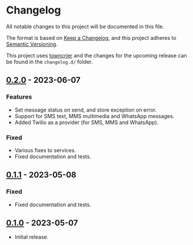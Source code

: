 # Changelog

All notable changes to this project will be documented in this file.

The format is based on [Keep a Changelog](https://keepachangelog.com/en/1.0.0/), and this project adheres to
[Semantic Versioning](https://semver.org/spec/v2.0.0.html).

This project uses [towncrier](https://towncrier.readthedocs.io/) and the changes for the upcoming release can be found
in the ``changelog.d/`` folder.

<!-- towncrier release notes start -->

## [0.2.0](https://github.com/COUR4G3/owlery/tree/0.2.0) - 2023-06-07


### Features

- Set message status on send, and store exception on error.
- Support for SMS text, MMS multimedia and WhatsApp messages.
- Added Twilio as a provider (for SMS, MMS and WhatsApp).


### Fixed

- Various fixes to services.
- Fixed documentation and tests.


## [0.1.1](https://github.com/COUR4G3/owlery/tree/0.1.1) - 2023-05-08


### Fixed

- Fixed documentation and tests.


## [0.1.0](https://github.com/COUR4G3/owlery/tree/0.1.0) - 2023-05-07

- Initial release.
